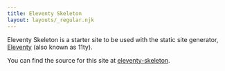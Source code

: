 ```yaml
---
title: Eleventy Skeleton
layout: layouts/_regular.njk
---
```


Eleventy Skeleton is a starter site to be used with the static site generator, [Eleventy](https://www.11ty.dev/) (also known as 11ty).  

You can find the source for this site at [eleventy-skeleton](https://github.com/spncrhrstn/eleventy-site). 

